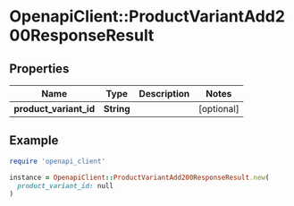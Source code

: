 # OpenapiClient::ProductVariantAdd200ResponseResult

## Properties

| Name | Type | Description | Notes |
| ---- | ---- | ----------- | ----- |
| **product_variant_id** | **String** |  | [optional] |

## Example

```ruby
require 'openapi_client'

instance = OpenapiClient::ProductVariantAdd200ResponseResult.new(
  product_variant_id: null
)
```

